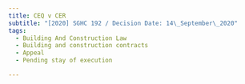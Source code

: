 ```yaml
---
title: CEQ v CER
subtitle: "[2020] SGHC 192 / Decision Date: 14\_September\_2020"
tags:
  - Building And Construction Law
  - Building and construction contracts
  - Appeal
  - Pending stay of execution

---
```

